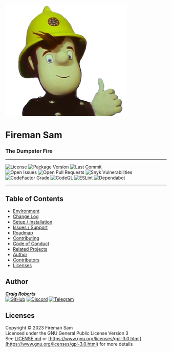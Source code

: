 <picture>
  <source media="(prefers-color-scheme: dark)" srcset=".github/images/fireman_sam.png">
  <source media="(prefers-color-scheme: light)" srcset=".github/images/fireman_sam.png">
  <img alt="logo" src=".github/images/fireman_sam.png">
</picture>
<h1>Fireman Sam</h1>
<h3>The Dumpster Fire</h3>

***  
![License](https://img.shields.io/github/license/moldypenguins/FiremanSam?logo=GNU&style=for-the-badge&color=BD0000)
![Package Version](https://img.shields.io/github/package-json/v/moldypenguins/FiremanSam?logo=GitHub&style=for-the-badge&color=007EC6)
![Last Commit](https://img.shields.io/github/last-commit/moldypenguins/FiremanSam?style=for-the-badge&logo=GitHub)  
![Open Issues](https://img.shields.io/github/issues-raw/moldypenguins/FiremanSam?style=for-the-badge&logo=GitHub)
![Open Pull Requests](https://img.shields.io/github/issues-pr-raw/moldypenguins/FiremanSam?style=for-the-badge&logo=GitHub)
![Snyk Vulnerabilities](https://img.shields.io/snyk/vulnerabilities/github/moldypenguins/FiremanSam?style=for-the-badge&logo=Snyk)  
![CodeFactor Grade](https://img.shields.io/codefactor/grade/github/moldypenguins/FiremanSam?style=for-the-badge&label=Code%20Grade&logo=CodeFactor)
![CodeQL](https://img.shields.io/github/actions/workflow/status/moldypenguins/FiremanSam/codeql.yml?label=CodeQL&logo=github&style=for-the-badge)
![ESLint](https://img.shields.io/github/actions/workflow/status/moldypenguins/FiremanSam/eslint.yml?label=ESLint&logo=eslint&style=for-the-badge)
![Dependabot](https://img.shields.io/static/v1?style=for-the-badge&label=Dependabot&message=enabled&color=33CC11&logo=Dependabot)
***  

## Table of Contents
* [Environment](#environment)
* [Change Log](#change-log)
* [Setup / Installation](#setup-/-installation)
* [Issues / Support](#issues-/-support)
* [Roadmap](#roadmap)
* [Contributing](#contributing)
* [Code of Conduct](#code-of-conduct)
* [Related Projects](#related-projects)
* [Author](#author)
* [Contributors](#contributors)
* [Licenses](#licenses)


## Author
_**Craig Roberts**_  
[![GitHub](https://img.shields.io/badge/moldypenguins-6e5494?labelColor=555555&logo=github&style=for-the-badge)](https://github.com/moldypenguins)
[![Discord](https://img.shields.io/badge/@moldypenguins-5865F2?labelColor=555555&logo=discord&style=for-the-badge)](https://discordapp.com/users/346771877211144194)
[![Telegram](https://img.shields.io/badge/@moldypenguins-27A7E7?labelColor=555555&logo=telegram&style=for-the-badge)](https://t.me/moldypenguins)  


## Licenses
Copyright © 2023 Fireman Sam  
Licensed under the GNU General Public License Version 3  
See [LICENSE.md](LICENSE.md) or [https://www.gnu.org/licenses/gpl-3.0.html](https://www.gnu.org/licenses/gpl-3.0.html) for more details